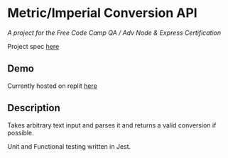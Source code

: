 # Metric/Imperial Conversion API
*A project for the Free Code Camp QA / Adv Node &amp; Express Certification*

Project spec [here](https://www.freecodecamp.org/learn/quality-assurance/quality-assurance-projects/metric-imperial-converter)

## Demo
Currently hosted on replit [here](https://fcc-metricimpconverter.zenlex.repl.co/)

## Description
Takes arbitrary text input and parses it and returns a valid conversion if possible.

Unit and Functional testing written in Jest. 
